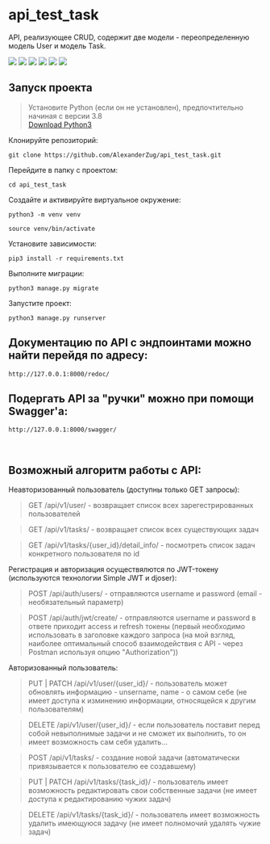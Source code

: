# api_test_task

API, реализующее CRUD, содержит две модели - переопределенную модель User и модель Task.


![](https://img.shields.io/badge/Python-3776AB?style=for-the-badge&logo=python&logoColor=white)
![](https://img.shields.io/badge/django%20rest-ff1709?style=for-the-badge&logo=django&logoColor=white)
![](https://img.shields.io/badge/Django-092E20?style=for-the-badge&logo=django&logoColor=green)
![](https://img.shields.io/badge/JWT-000000?style=for-the-badge&logo=JSON%20web%20tokens&logoColor=white)
![](https://img.shields.io/badge/Swagger-85EA2D?style=for-the-badge&logo=Swagger&logoColor=white)
![](https://img.shields.io/badge/Postman-FF6C37?style=for-the-badge&logo=Postman&logoColor=white)

## Запуск проекта

> Установите Python (если он не установлен), предпочтительно начиная с версии 3.8 <br>
> [Download Python3](https://www.python.org/downloads/release/python-3910/)

Клонируйте репозиторий:
```
git clone https://github.com/AlexanderZug/api_test_task.git
```
Перейдите в папку с проектом:
```
cd api_test_task
```
Создайте и активируйте виртуальное окружение:
```
python3 -m venv venv
```
```
source venv/bin/activate
```
Установите зависимости:
```
pip3 install -r requirements.txt
```
Выполните миграции:
```
python3 manage.py migrate
```
Запустите проект:
```
python3 manage.py runserver
```

## Документацию по API с эндпоинтами можно найти перейдя по адресу:
```
http://127.0.0.1:8000/redoc/
```
## Подергать API за "ручки" можно при помощи Swagger'a:
```
http://127.0.0.1:8000/swagger/
```

<br>

## Возможный алгоритм работы с API:

Неавторизованный пользователь (доступны только GET запросы):

> GET /api/v1/user/ - возвращает список всех зарегестрированных пользователей

> GET /api/v1/tasks/ - возвращает список всех существующих задач

> GET /api/v1/tasks/{user_id}/detail_info/ - посмотреть список задач конкретного пользователя по id

Регистрация и авторизация осуществялются по JWT-токену (используются технологии Simple JWT и djoser):

> POST /api/auth/users/ - отправляются username и password (email - необязательный параметр)

> POST /api/auth/jwt/create/ - отправляются username и password в ответе приходит access и refresh токены 
(первый необходимо использовать в заголовке каждого запроса (на мой взгляд, наиболее оптимальный способ взаимодействия с API - 
через Postman используя опцию "Authorization"))

Авторизованный пользователь:

> PUT | PATCH /api/v1/user/{user_id}/ - пользователь может обновлять информацию - unsername, name - о самом себе 
(не имеет доступа к изминению информации, относящейся к другим пользователям)

> DELETE /api/v1/user/{user_id}/ - если пользователь поставит перед собой невыполнимые задачи и не сможет их выполнить,
то он имеет возможность сам себя удалить...

> POST /api/v1/tasks/ - создание новой задачи (автоматически привязывается к пользователю ее создавшему)

> PUT | PATCH /api/v1/tasks/{task_id}/ - пользователь имеет возможность редактировать свои собственные задачи 
(не имеет доступа к редактированию чужих задач)

> DELETE /api/v1/tasks/{task_id}/ - пользователь имеет возможность удалить имеющуюся задачу (не имеет полномочий удалять чужие задач)

